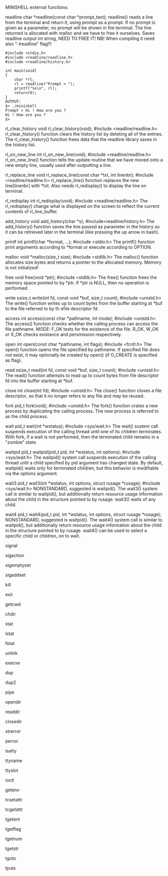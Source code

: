 MINISHELL external functions:

readline		char *readline(const char *prompt_text);
	readline() reads a line from the terminal and return it, using prompt as a prompt. If no prompt is given as a parameter, no prompt will be shown in the terminal. The line returned is allocated with malloc and we have to free it ourselves.
	Saves readline output int string, NEED TO FREE IT!
	NB! When compiling it need also "-lreadline" flag!!!

	#include <stdio.h>
	#include <readline/readline.h>
	#include <readline/history.h>

	int main(void)
	{
		char *rl;
		rl = readline("Prompt > ");
		printf("%s\n", rl);
		return(0);
	}
	OUTPUT:
	$> ./minishell
	Prompt > Hi ! How are you ?
	Hi ! How are you ?
	$>

rl_clear_history		void rl_clear_history(void);		#include <readline/readline.h>
	rl_clear_history() function clears the history list by deteting all of the entries.
	The rl_clear_history() function frees data that the readline library saves in the history list.

rl_on_new_line		int rl_on_new_line(void);		#include <readline/readline.h>
	rl_on_new_line() function tells the update routine that we have moved onto a new empty line, usually used after outputting a line.

rl_replace_line		void rl_replace_line(const char *txt, int linenbr);		#include <readline/readline.h>
	rl_replace_line() function replaces the new line[linenbr] with *txt. Also needs
	rl_redisplay() to display the line on terminal.

rl_redisplay		int rl_redisplay(void);		#include <readline/readline.h>
	The rl_redisplay() change what is displayed on the screen to reflect the current contents of rl_line_buffer.

add_history		void add_history(char *s);		#include<readline/history.h>
	The add_history() function saves the line passed as parameter in the history so it can be retrieved later in the terminal (like pressing the up arrow in bash).

printf		int printf(char *format, ...);		#include <stdio.h>
	The printf() function print arguments according to *format or execute according to OPTION.

malloc		void *malloc(size_t size);		#include <stdlib.h>
	The malloc() function allocates size bytes and returns a pointer to the allocated memory. Memory is not initialized!

free		void free(void *ptr);		#include <stdlib.h>
	The free() function frees the memory space pointed to by *ptr. If *ptr is NULL, then no operation is performed.

write		ssize_t write(int fd, const void *buf, size_t count);		#include <unistd.h>
	The write() function writes up to count bytes from the buffer starting at *buf to the file referred to by th efile descriptor fd.

access		int access(const char *pathname, int mode);		#include <unistd.h>
	The access() function checks whether the calling process can access the file pathname.
	MODE: F_OK tests for the existence of the file. R_OK, W_OK or X_OK checks existance and persmission respectively.

open		int open(const char *pathname, int flags);		#include <fcntl.h>
	The open() function opens the file specified by pathname. If specified file does not  exist, it may optionally be created by open() (if O_CREATE is specified as flag).

read		ssize_t read(int fd, const void *buf, size_t count);		#include <unistd.h>
	The read() function attempts to read up to count bytes from file descriptor fd into the buffer starting at *buf.

close		int close(int fd);		#include <unistd.h>
	The close() function closes a file descriptor, so that it no longer refers to any file and may be reused.

fork		pid_t fork(void);		#include <unistd.h>
	The fork() function crates a new process by duplicating the calling process. The new process is referred to as the child process.

wait		pid_t wait(int *wstatus);		#include <sys/wait.h>
	The wait() sustem call suspends execution of the calling thread until one of its children terminates.
	With fork, if a wait is not performed, then the terminated child remains in a "zombie" state.

waitpid		pid_t waitpid(pid_t pid, int *wstatus, int options);		#include <sys/wait.h>
	The waitpid() system call suspends execution of the calling thread until a child specified by pid argument has changed state. By default, waitpid() waits only for terminated children, but this behavior is modifiable via the options argument.

wait3	pid_t wait3(int *wstatus, int options, struct rusage *rusage);		#include <sys/wait.h>
	NONSTANDARD, suggested is waitpid(). The wait3() system call is similar to waitpid(), but additionally return resource usage information about the child in the structure pointed to by rusage. wait3() waits of any child.

wait4	pid_t wait4(pid_t pid, int *wstatus, int options, struct rusage *rusage);
	NONSTANDARD, suggested is waitpid(). The wait4() system call is similar to waitpid(), but additionally return resource usage information about the child in the structure pointed to by rusage. wait4() can be used to select a specific child or children, on to wait.

signal		

sigaction

sigemptyset

sigaddset

kill

exit

getcwd

chdir

stat

lstat

fstat

unlink

execve

dup

dup2

pipe

opendir

readdir

closedir

strerror

perror

isatty

ttyname

ttyslot

ioctl

getenv

tcsetattr

tcgetattr

tgetent

tgetflag

tgetnum

tgetstr

tgoto

tputs